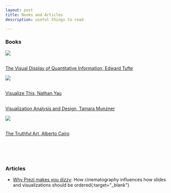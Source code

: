 ```yaml
---
layout: post
title: Books and Articles
description: useful things to read

---
```


### Books

<a href = "http://www.amazon.com/Visual-Display-Quantitative-Information/dp/0961392142/ref=asap_bc?ie=UTF8" target="_blank"><img class="col one left" src="/StataTraining/img/resources/tufte.jpg"></a>

<br/>
<div class = "resourcetext"><a href = "hhttp://www.amazon.com/Visual-Display-Quantitative-Information/dp/0961392142/ref=asap_bc?ie=UTF8" target="_blank">
	The Visual Display of Quantitative Information, Edward Tufte</a>
</div> 



<a href = "http://www.amazon.com/Visualize-This-FlowingData-Visualization-Statistics-ebook/dp/B005CCT19M/ref=dp_kinw_strp_1" target="_blank"><img class="col one left" src="/StataTraining/img/resources/yau.jpg"></a>

<br/>
<div class = "resourcetext"><a href = "http://www.amazon.com/Visualize-This-FlowingData-Visualization-Statistics-ebook/dp/B005CCT19M/ref=dp_kinw_strp_1" target="_blank">
	Visualize This, Nathan Yau</a>
</div> 


<a href = "http://www.amazon.com/Visualization-Analysis-Design-Peters-Series-ebook/dp/B00OGLE3XE/ref=dp_kinw_strp_1" src="/StataTraining/img/resources/munzner.jpg"></a>

<br/>
<div class = "resourcetext"><a href = "http://www.amazon.com/Visualization-Analysis-Design-Peters-Series-ebook/dp/B00OGLE3XE/ref=dp_kinw_strp_1" target="_blank">
	Visualization Analysis and Design, Tamara Munzner</a>
</div> 


<a href = "http://www.amazon.com/The-Truthful-Art-Charts-Communication-ebook/dp/B01BLN09U0/ref=dp_kinw_strp_1" target="_blank"><img class="col one left" src="/StataTraining/img/resources/cairo.jpg"></a>

<br/>
<div class = "resourcetext"><a href = "http://www.amazon.com/The-Truthful-Art-Charts-Communication-ebook/dp/B01BLN09U0/ref=dp_kinw_strp_1" target="_blank">
	The Truthful Art, Alberto Cairo</a>
</div> 


<br>
<br>
<br>
<br>

### Articles
- [Why Prezi makes you dizzy](http://www.lafabbricadellarealta.com/why-prezi-makes-you-dizzy-and-how-to-fix-it/): How cinematography influences how slides and visualizations should be ordered{:target="_blank"}
